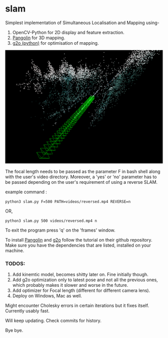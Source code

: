 # slam
Simplest implementation of Simultaneous Localisation and Mapping using-
1.  OpenCV-Python for 2D display and feature extraction.
2.  [Pangolin](https://github.com/uoip/pangolin) for 3D mapping. 
3.  [g2o (python)](https://github.com/uoip/pangolin) for optimisation of mapping.

![output on a test video](https://github.com/gittygupta/slam/blob/master/output.png)

The focal length needs to be passed as the parameter F in bash shell along with the user's video directory. Moreover, a 'yes' or 'no' parameter has to be passed depending on the user's requirement of using a reverse SLAM.

example command : 
```
python3 slam.py F=500 PATH=videos/reversed.mp4 REVERSE=n
```
OR,

```
python3 slam.py 500 videos/reversed.mp4 n
```

To exit the program press 'q' on the 'frames' window.

To install [Pangolin](https://github.com/uoip/pangolin) and [g2o](https://github.com/uoip/g2opy) follow the tutorial on their github repository. Make sure you have the dependencies that are listed, installed on your machine.

### TODOS:
1. Add kinemtic model, becomes shitty later on. Fine initially though.
2. Add g2o optimization only to latest pose and not all the previous ones, which probably makes it slower and worse in the future.
3. Add optimizer for Focal length (different for different camera lens).
4. Deploy on Windows, Mac as well.

Might encounter Cholesky errors in certain iterations but it fixes itself. Currently usably fast.

Will keep updating. Check commits for history.

Bye bye.
